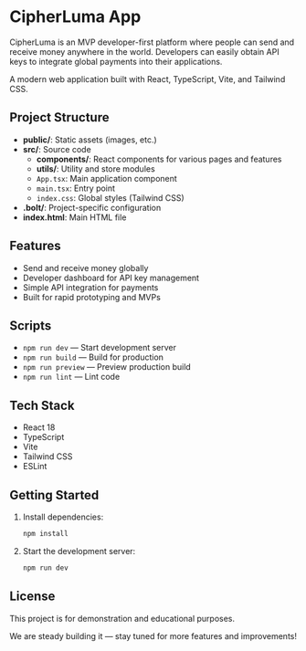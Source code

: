 
# CipherLuma App

CipherLuma is an MVP developer-first platform where people can send and receive money anywhere in the world. Developers can easily obtain API keys to integrate global payments into their applications.

A modern web application built with React, TypeScript, Vite, and Tailwind CSS.


## Project Structure

- **public/**: Static assets (images, etc.)
- **src/**: Source code
  - **components/**: React components for various pages and features
  - **utils/**: Utility and store modules
  - `App.tsx`: Main application component
  - `main.tsx`: Entry point
  - `index.css`: Global styles (Tailwind CSS)
- **.bolt/**: Project-specific configuration
- **index.html**: Main HTML file

## Features
- Send and receive money globally
- Developer dashboard for API key management
- Simple API integration for payments
- Built for rapid prototyping and MVPs

## Scripts
- `npm run dev` — Start development server
- `npm run build` — Build for production
- `npm run preview` — Preview production build
- `npm run lint` — Lint code

## Tech Stack
- React 18
- TypeScript
- Vite
- Tailwind CSS
- ESLint

## Getting Started
1. Install dependencies:
   ```bash
   npm install
   ```
2. Start the development server:
   ```bash
   npm run dev
   ```

## License
This project is for demonstration and educational purposes.

We are steady building it — stay tuned for more features and improvements!
